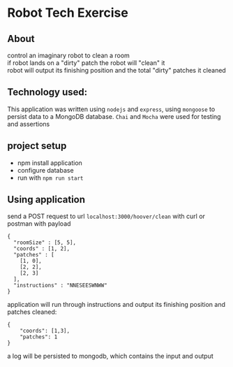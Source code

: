 # Robot Tech Exercise

## About
control an imaginary robot to clean a room  
if robot lands on a "dirty" patch the robot will "clean" it  
robot will output its finishing position and the total "dirty" patches it cleaned

## Technology used:
This application was written using `nodejs` and `express`, using `mongoose` to persist data to a MongoDB database.
`Chai` and `Mocha` were used for testing and assertions

## project setup
* npm install application
* configure database
* run with `npm run start`

## Using application
send a POST request to url `localhost:3000/hoover/clean` with curl or postman
with payload
```
{
  "roomSize" : [5, 5],
  "coords" : [1, 2],
  "patches" : [
    [1, 0],
    [2, 2],
    [2, 3]
  ],
  "instructions" : "NNESEESWNWW"
}
```

application will run through instructions and output its finishing position and patches cleaned:
```
{
    "coords": [1,3],
    "patches": 1
}
```

a log will be persisted to mongodb, which contains the input and output


